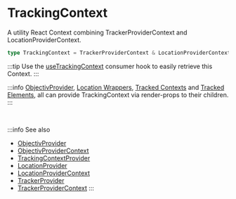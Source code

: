 # TrackingContext

A utility React Context combining TrackerProviderContext and LocationProviderContext.

```ts
type TrackingContext = TrackerProviderContext & LocationProviderContext;
```

:::tip
Use the [useTrackingContext](/tracking/react/api-reference/hooks/consumers/useTrackingContext.md) consumer hook to easily retrieve this Context.
:::

:::info
[ObjectivProvider](/tracking/react/api-reference/providers/ObjectivProvider.md), [Location Wrappers](/tracking/react/api-reference/locationWrappers/overview.md), [Tracked Contexts](/tracking/react/api-reference/trackedContexts/overview.md) and [Tracked Elements](/tracking/react/api-reference/trackedElements/overview.md), all can provide TrackingContext via render-props to their children.
:::

<br />

:::info See also
- [ObjectivProvider](/tracking/react/api-reference/providers/ObjectivProvider.md)
- [ObjectivProviderContext](/tracking/react/api-reference/providers/ObjectivProviderContext.md)
- [TrackingContextProvider](/tracking/react/api-reference/providers/TrackingContextProvider.md)
- [LocationProvider](/tracking/react/api-reference/providers/LocationProvider.md)
- [LocationProviderContext](/tracking/react/api-reference/providers/LocationProviderContext.md)
- [TrackerProvider](/tracking/react/api-reference/providers/TrackerProvider.md)
- [TrackerProviderContext](/tracking/react/api-reference/providers/TrackerProviderContext.md)
:::
